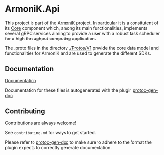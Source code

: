 # ArmoniK.Api

This project is part of the [ArmoniK](https://github.com/aneoconsulting/ArmoniK) project.
In particular it is a consitutent of its [Core](https://github.com/aneoconsulting/ArmoniK.Core)
component which, among its main functionalities, implements several gRPC services aiming to
provide a user with a robust task scheduler for a high throughput computing application.

The .proto files in the directory [./Protos/V1](https://github.com/aneoconsulting/ArmoniK.Api/tree/main/Protos/V1) 
provide the core data model and functionalities for ArmoniK and are used to generate the different SDKs.

## Documentation

[Documentation](https://aneoconsulting.github.io/ArmoniK.Api/api/index.html)

Documentation for these files is autogenerated with the plugin [protoc-gen-doc](https://github.com/pseudomuto/protoc-gen-doc)

## Contributing

Contributions are always welcome!

See `contributing.md` for ways to get started.

Please refer to [protoc-gen-doc](https://github.com/pseudomuto/protoc-gen-doc) to make sure to adhere to
the format the plugin expects to correctly generate documentation.
